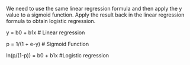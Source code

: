 We need to use the same linear regression formula and then apply the y value to a sigmoid function. Apply the result back in the linear regression formula to obtain logistic regression.

y = b0 + b1x # Linear regression 

p = 1/(1 + e-y) # Sigmoid Function 

ln(p/(1-p)) = b0 + b1x #Logistic regression

